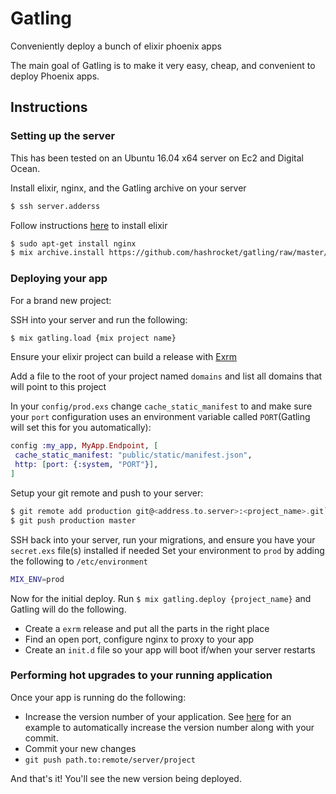 # Gatling

Conveniently deploy a bunch of elixir phoenix apps

The main goal of Gatling is to make it very easy, cheap, and convenient to deploy Phoenix apps.

## Instructions

### Setting up the server
This has been tested on an Ubuntu 16.04 x64 server on Ec2 and Digital Ocean.

Install elixir, nginx, and the Gatling archive on your server

```bash
$ ssh server.adderss
```
Follow instructions [here](http://elixir-lang.org/install.html#unix-and-unix-like) to install elixir
```bash
$ sudo apt-get install nginx
$ mix archive.install https://github.com/hashrocket/gatling/raw/master/releases/gatling-0.0.3.ez
```

###  Deploying your app

For a brand new project:

SSH into your server and run the following:

```bash
$ mix gatling.load {mix project name}
```
Ensure your elixir project can build a release with [Exrm](https://github.com/bitwalker/exrm)

Add a file to the root of your project named `domains` and  list  all  domains that will point to this project

In your `config/prod.exs` change `cache_static_manifest` to and make sure your `port` configuration uses an environment variable called `PORT`(Gatling will set this for you automatically):

 ```elixir
config :my_app, MyApp.Endpoint, [
  cache_static_manifest: "public/static/manifest.json",
  http: [port: {:system, "PORT"}],
]
 ```

Setup your git remote and push to your server:

```elixir
$ git remote add production git@<address.to.server>:<project_name>.git`
$ git push production master
```
SSH back into your server, run your migrations, and ensure you have your `secret.exs` file(s) installed if needed
Set your environment to `prod` by adding the following to `/etc/environment`
```bash
MIX_ENV=prod
```

Now for the initial deploy. Run `$ mix gatling.deploy {project_name}` and Gatling will do the following.
- Create a `exrm` release and put all the parts in the right place
- Find an open port, configure nginx to proxy to your app
- Create an `init.d` file so your app will boot if/when your server restarts

### Performing hot upgrades to your running application

Once your app is running do the following:

- Increase the version number of your application. See [here](/mix.example.exs) for an example to automatically increase the version number along with your commit.
- Commit your new changes
- `git push path.to:remote/server/project`

And that's it! You'll see the new version being deployed.
